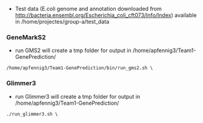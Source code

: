 - Test data (E.coli genome and annotation downloaded from http://bacteria.ensembl.org/Escherichia_coli_cft073/Info/Index) available in /home/projectes/group-a/test_data


### GeneMarkS2
- run GMS2 will create a tmp folder for output in /home/apfennig3/Team1-GenePrediction/
<pre><code>/home/apfennig3/Team1-GenePrediction/bin/run_gms2.sh \<path_to_genome\></pre></code>

### Glimmer3 
- run Glimmer3 will create a tmp folder for output in /home/apfennig3/Team1-GenePrediction/
<pre><code>./run_glimmer3.sh \<path_to_gene\></pre></code> 
